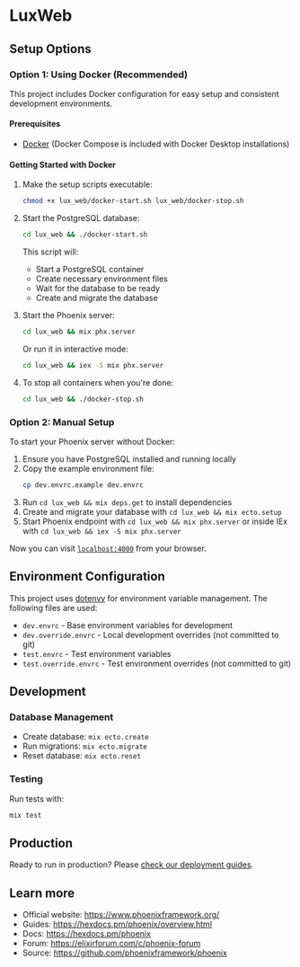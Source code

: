 # LuxWeb

## Setup Options

### Option 1: Using Docker (Recommended)

This project includes Docker configuration for easy setup and consistent development environments.

#### Prerequisites
- [Docker](https://docs.docker.com/get-docker/) (Docker Compose is included with Docker Desktop installations)

#### Getting Started with Docker

1. Make the setup scripts executable:
   ```bash
   chmod +x lux_web/docker-start.sh lux_web/docker-stop.sh
   ```

2. Start the PostgreSQL database:
   ```bash
   cd lux_web && ./docker-start.sh
   ```
   This script will:
   - Start a PostgreSQL container
   - Create necessary environment files
   - Wait for the database to be ready
   - Create and migrate the database

3. Start the Phoenix server:
   ```bash
   cd lux_web && mix phx.server
   ```
   Or run it in interactive mode:
   ```bash
   cd lux_web && iex -S mix phx.server
   ```

4. To stop all containers when you're done:
   ```bash
   cd lux_web && ./docker-stop.sh
   ```

### Option 2: Manual Setup

To start your Phoenix server without Docker:

1. Ensure you have PostgreSQL installed and running locally
2. Copy the example environment file:
   ```bash
   cp dev.envrc.example dev.envrc
   ```
3. Run `cd lux_web && mix deps.get` to install dependencies
4. Create and migrate your database with `cd lux_web && mix ecto.setup`
5. Start Phoenix endpoint with `cd lux_web && mix phx.server` or inside IEx with `cd lux_web && iex -S mix phx.server`

Now you can visit [`localhost:4000`](http://localhost:4000) from your browser.

## Environment Configuration

This project uses [dotenvy](https://hexdocs.pm/dotenvy/Dotenvy.html) for environment variable management. The following files are used:

- `dev.envrc` - Base environment variables for development
- `dev.override.envrc` - Local development overrides (not committed to git)
- `test.envrc` - Test environment variables
- `test.override.envrc` - Test environment overrides (not committed to git)

## Development

### Database Management

- Create database: `mix ecto.create`
- Run migrations: `mix ecto.migrate`
- Reset database: `mix ecto.reset`

### Testing

Run tests with:
```bash
mix test
```

## Production

Ready to run in production? Please [check our deployment guides](https://hexdocs.pm/phoenix/deployment.html).

## Learn more

  * Official website: https://www.phoenixframework.org/
  * Guides: https://hexdocs.pm/phoenix/overview.html
  * Docs: https://hexdocs.pm/phoenix
  * Forum: https://elixirforum.com/c/phoenix-forum
  * Source: https://github.com/phoenixframework/phoenix
